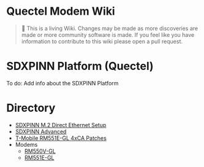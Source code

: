 Quectel Modem Wiki
=================================
> :book: This is a living Wiki. Changes may be made as more discoveries are made or more community software is made. If you feel like you have information to contribute to this wiki please open a pull request.

# SDXPINN Platform (Quectel)

To do: Add info about the SDXPINN Platform

# Directory

- [SDXPINN M.2 Direct Ethernet Setup](./sdxpinn_m.2_to_eth.md)
- [SDXPINN Advanced](./sdxpinn_advanced.md)
- [T-Mobile RM551E-GL 4xCA Patches](./T-Mobile_RM551EGL_patches.md)
- Modems
	- [RM550V-GL](./RM550V-GL.md)
	- [RM551E-GL](./RM551E-GL.md)